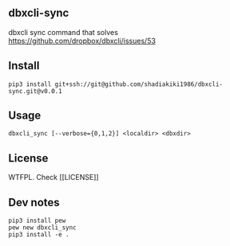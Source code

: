 ## dbxcli-sync

dbxcli sync command that solves https://github.com/dropbox/dbxcli/issues/53


## Install

```
pip3 install git+ssh://git@github.com/shadiakiki1986/dbxcli-sync.git@v0.0.1
```

## Usage

```
dbxcli_sync [--verbose={0,1,2}] <localdir> <dbxdir>
```

## License

WTFPL. Check [[LICENSE]]


## Dev notes

```
pip3 install pew
pew new dbxcli_sync
pip3 install -e .
```
